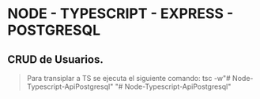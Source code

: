 # NODE - TYPESCRIPT - EXPRESS - POSTGRESQL
## CRUD  de Usuarios.

> Para transiplar a TS se ejecuta el siguiente comando: tsc -w"# Node-Typescript-ApiPostgresql" 
"# Node-Typescript-ApiPostgresql" 
